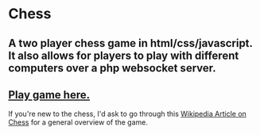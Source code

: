 # Chess
 A two player chess game in html/css/javascript.
It also allows for players to play with different computers over a php websocket server.
 ---
 [Play game here.](html/chess.html)
 ---
If you're new to the chess, I'd ask to go through this [Wikipedia Article on Chess](https://en.m.wikipedia.org/wiki/Chess) for a general overview of the game.
